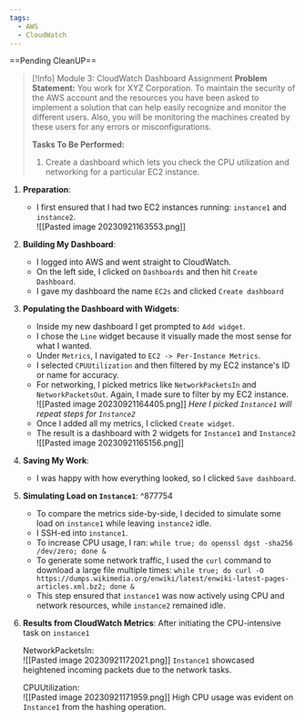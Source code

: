 ```yaml
---
tags:
  - AWS
  - CloudWatch
---
```

==Pending CleanUP==
 
> [!Info] Module 3: CloudWatch Dashboard Assignment
> **Problem Statement:** 
> You work for XYZ Corporation. To maintain the security of the AWS account and the resources you have been asked to implement a solution that can help easily recognize and monitor the different users. Also, you will be monitoring the machines created by these users for any errors or misconfigurations. 
> 
> **Tasks To Be Performed:** 
> 1. Create a dashboard which lets you check the CPU utilization and networking for a particular EC2 instance.

1. **Preparation**:
    - I first ensured that I had two EC2 instances running: `instance1` and `instance2`.
      <br>![[Pasted image 20230921163553.png]]

2. **Building My Dashboard**:
    - I logged into AWS and went straight to CloudWatch.
    - On the left side, I clicked on `Dashboards` and then hit `Create Dashboard`.
    - I gave my dashboard the name `EC2s` and clicked `Create dashboard`
      
3. **Populating the Dashboard with Widgets**:
    - Inside my new dashboard I get prompted to `Add widget`.
    - I chose the `Line` widget because it visually made the most sense for what I wanted.
    - Under `Metrics`, I navigated to `EC2 -> Per-Instance Metrics`.
    - I selected `CPUUtilization` and then filtered by my EC2 instance's ID or name for accuracy.
    - For networking, I picked metrics like `NetworkPacketsIn` and `NetworkPacketsOut`. Again, I made sure to filter by my EC2 instance.
      <br>![[Pasted image 20230921164405.png]]
      *Here I picked `Instance1` will repeat steps for `Instance2`*
   - Once I added all my metrics, I clicked `Create widget`.
   - The result is a dashboard with 2 widgets for `Instance1` and `Instance2`
     <br>![[Pasted image 20230921165156.png]]
      
4. **Saving My Work**:
    - I was happy with how everything looked, so I clicked `Save dashboard`. 

5. **Simulating Load on `Instance1`**: ^877754
    - To compare the metrics side-by-side, I decided to simulate some load on `instance1` while leaving `instance2` idle.
    - I SSH-ed into `instance1`.
    - To increase CPU usage, I ran: `while true; do openssl dgst -sha256 /dev/zero; done &`
    - To generate some network traffic, I used the `curl` command to download a large file multiple times: 
      `while true; do curl -O https://dumps.wikimedia.org/enwiki/latest/enwiki-latest-pages-articles.xml.bz2; done &`
    - This step ensured that `instance1` was now actively using CPU and network resources, while `instance2` remained idle.

6. **Results from CloudWatch Metrics**:
   After initiating the CPU-intensive task on `instance1`
   
   NetworkPacketsIn:
   <br>![[Pasted image 20230921172021.png]]
   `Instance1` showcased heightened incoming packets due to the network tasks.

   CPUUtilization:
   <br>![[Pasted image 20230921171959.png]]
   High CPU usage was evident on `Instance1` from the hashing operation.
 